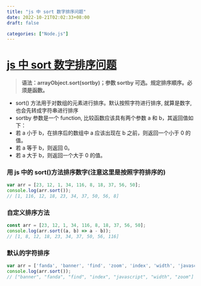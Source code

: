 ```yaml
---
title: "js 中 sort 数字排序问题"
date: 2022-10-21T02:02:33+08:00
draft: false

categories: ["Node.js"]
---
```


# [js 中 sort 数字排序问题](https://www.cnblogs.com/fanda/p/4767984.html)

> **语法：arrayObject.sort(sortby)；参数 sortby 可选。规定排序顺序。必须是函数。**

- sort() 方法用于对数组的元素进行排序。默认按照字符进行排序, 就算是数字,也会先转成字符串进行排序
- sortby 参数是一个 function, 比较函数应该具有两个参数 a 和 b，其返回值如下：
- 若 a 小于 b，在排序后的数组中 a 应该出现在 b 之前，则返回一个小于 0 的值。
- 若 a 等于 b，则返回 0。
- 若 a 大于 b，则返回一个大于 0 的值。

### 用 js 中的 sort()方法排序数字(**注意这里是按照字符排序的**)

```js
var arr = [23, 12, 1, 34, 116, 8, 18, 37, 56, 50];
console.log(arr.sort());
// [1, 116, 12, 18, 23, 34, 37, 50, 56, 8]
```

### 自定义排序方法

```js
const arr = [23, 12, 1, 34, 116, 8, 18, 37, 56, 50];
console.log(arr.sort((a, b) => a - b));
// [1, 8, 12, 18, 23, 34, 37, 50, 56, 116]
```

### 默认的字符排序

```js
var arr = ['fanda', 'banner', 'find', 'zoom', 'index', 'width', 'javascript'];
console.log(arr.sort());
// ["banner", "fanda", "find", "index", "javascript", "width", "zoom"]
```

